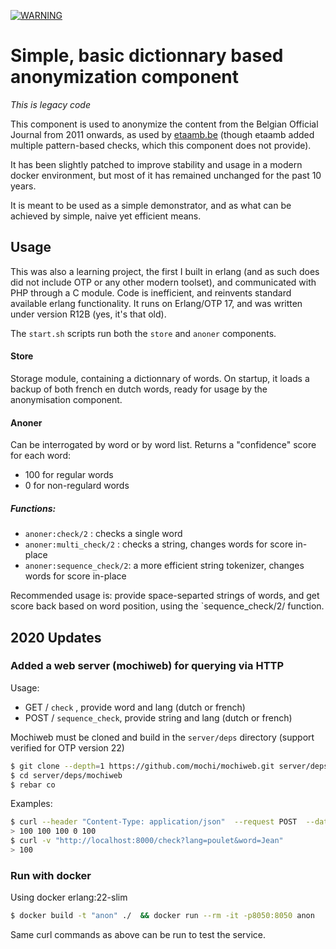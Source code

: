 [![WARNING](https://img.shields.io/badge/Warning-Legacy-orange.svg)](https://shields.io/)
# Simple, basic dictionnary based anonymization component
*This is legacy code*

This component is used to anonymize the content from the Belgian Official Journal from 2011 onwards, as used by [etaamb.be](https://www.etaamb.be)
(though etaamb added multiple pattern-based checks, which this component does not provide).

It has been slightly patched to improve stability and usage in a modern docker environment, but most of it has remained unchanged for the past 10 years.

It is meant to be used as a simple demonstrator, and as what can be achieved by simple, naive yet efficient means.


## Usage
This was also a learning project, the first I built in erlang (and as such does did not include OTP or any other modern toolset), and communicated with PHP through a C module.
Code is inefficient, and reinvents standard available erlang functionality. It runs on Erlang/OTP 17, and was written under version R12B (yes, it's that old).

The `start.sh` scripts run both the `store` and `anoner` components.

#### Store
Storage module, containing a dictionnary of words. On startup, it loads a backup of both french en dutch words, ready
for usage by the anonymisation component.

#### Anoner
Can be interrogated by word or by word list. Returns a "confidence" score for each word:

* 100 for regular words
* 0 for non-regulard words

##### Functions:
* `anoner:check/2` : checks a single word 
* `anoner:multi_check/2` : checks a string, changes words for score in-place
* `anoner:sequence_check/2`: a more efficient string tokenizer, changes words for score in-place

Recommended usage is: provide space-separted strings of words, and get score back based on word position, using the `sequence_check/2/ function.

## 2020 Updates
### Added a web server (mochiweb) for querying via HTTP
Usage:
- GET / `check` , provide word and lang (dutch or french)
- POST / `sequence_check`, provide string and lang (dutch or french)

Mochiweb must be cloned and build in the `server/deps` directory (support verified for OTP version 22)
```bash
$ git clone --depth=1 https://github.com/mochi/mochiweb.git server/deps/mochiweb
$ cd server/deps/mochiweb
$ rebar co
```

Examples:
```bash
$ curl --header "Content-Type: application/json"  --request POST  --data '{"string":"poulet jambon pour Jules crème", "lang":"french"}' http://localhost:8000/sequence_check
> 100 100 100 0 100
$ curl -v "http://localhost:8000/check?lang=poulet&word=Jean"
> 100
```

### Run with docker
Using docker erlang:22-slim
```bash
$ docker build -t "anon" ./  && docker run --rm -it -p8050:8050 anon
```
Same curl commands as above can be run to test the service.
